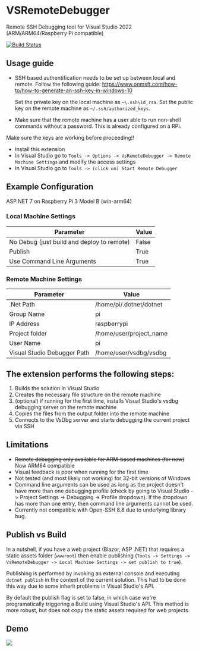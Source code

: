 # VSRemoteDebugger
Remote SSH Debugging tool for Visual Studio 2022 (ARM/ARM64/Raspberry Pi compatible)

[![Build Status](https://dev.azure.com/radutomy0781/radutomy/_apis/build/status/radutomy.VSRemoteDebugger?branchName=refs%2Ftags%2Fv1.5)](https://dev.azure.com/radutomy0781/radutomy/_build/latest?definitionId=5&branchName=refs%2Ftags%2Fv1.5)

## Usage guide

- SSH based authentification needs to be set up between local and remote. Follow the following guide:
https://www.onmsft.com/how-to/how-to-generate-an-ssh-key-in-windows-10
	
	Set the private key on the local machine as `~\.ssh\id_rsa`. 
	Set the public key on the remote machine as `~/.ssh/authorized_keys`.

- Make sure that the remote machine has a user able to run non-shell commands without a password. This is already configured on a RPi.

Make sure the keys are working before proceeding!!
- Install this extension
- In Visual Studio go to `Tools -> Options -> VsRemoteDebugger -> Remote Machine Settings` and modify the access settings
- In Visual Studio go to `Tools -> (click on) Start Remote Debugger`

## Example Configuration

ASP.NET 7 on Raspberry Pi 3 Model B (win-arm64)

### Local Machine Settings

| Parameter                                  | Value                   |
| -------------------------------------------| ------------------------|
| No Debug (just build and deploy to remote) | False                   |
| Publish                                    | True                    |
| Use Command Line Arguments                 | True                    |

### Remote Machine Settings

| Parameter                                  | Value                   |
| -------------------------------------------| ------------------------|
| .Net Path                                  | /home/pi/.dotnet/dotnet |
| Group Name                                 | pi                      |
| IP Address                                 | raspberrypi             |
| Project folder                             | /home/user/project_name |
| User Name                                  | pi                      |
| Visual Studio Debugger Path                | /home/user/vsdbg/vsdbg  |

## The extension performs the following steps:

1. Builds the solution in Visual Studio 
2. Creates the necessary file structure on the remote machine
3. (optional) if running for the first time, installs Visual Studio's vsdbg debugging server on the remote machine
4. Copies the files from the output folder into the remote machine
5. Connects to the VsDbg server and starts debugging the current project via SSH

## Limitations

- ~~Remote debugging only available for ARM-based machines (for now)~~ Now ARM64 compatible
- Visual feedback is poor when running for the first time
- Not tested (and most likely not working) for 32-bit versions of Windows
- Command line arguments can be used as long as the project doesn't have more than one debugging profile (check by going to Visual Studio -> Project Settings -> Debugging -> Profile dropdown). If the dropdown has more than one entry, then command line arguments cannot be used.
- Currently not compatible with Open-SSH 8.8 due to underlying library bug.

## Publish vs Build

In a nutshell, if you have a web project (Blazor, ASP .NET) that requires a static assets folder (`wwwroot`) then enable publishing (`Tools -> Settings -> VsRemoteDebugger -> Local Machine Settings -> set publish to true`). 

Publishing is performed by invoking an external console and executing `dotnet publish` in the context of the current solution. This had to be done this way due to some inherit problems in Visual Studio's API.

By default the publish flag is set to false, in which case we're programatically triggering a Build using Visual Studio's API. This method is more robust, but does not copy the static assets required for web projects. 

## Demo

![](VSRemoteDebuggerDemo.gif)

